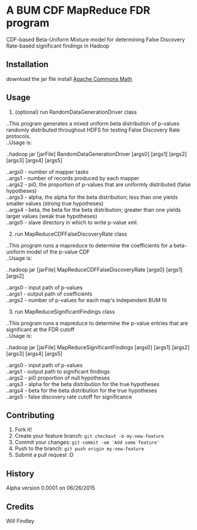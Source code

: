 # A BUM CDF MapReduce FDR program

CDF-based Beta-Uniform Mixture model for determining False Discovery Rate-based significant findings in Hadoop

## Installation

download the jar file
install [Apache Commons Math](http://commons.apache.org/proper/commons-math/)

## Usage

1. (optional) run RandomDataGenerationDriver class

..This program generates a mixed uniform beta distribution of p-values randomly distributed throughout HDFS for testing False Discovery Rate protocols.  
..Usage is: 

..hadoop jar [jarFile] RandomDataGenerationDriver [args0] [args1] [args2] [args3] [args4] [args5] 

..args0 - number of mapper tasks  
..args1 - number of records produced by each mapper  
..args2 - pi0, the proportion of p-values that are uniformly distributed (false hypotheses)  
..args3 - alpha, the alpha for the beta distribution; less than one yields smaller values (strong true hypotheses)  
..args4 - beta, the beta for the beta distribution; greater than one yields larger values (weak true hypotheses)  
..args5 - slave directory in which to write p-value xml.

2. run MapReduceCDFFalseDiscoveryRate class

..This program runs a mapreduce to determine the coefficients for a beta-uniform model of the p-value CDF  
..Usage is: 

..hadoop jar [jarFile] MapReduceCDFFalseDiscoveryRate [args0] [args1] [args2] 

..args0 - input path of p-values  
..args1 - output path of coefficients  
..args2 - number of p-values for each map's independent BUM fit  

3. run MapReduceSignificantFindings class

..This program runs a mapreduce to determine the p-value entries that are significant at the FDR cutoff  
..Usage is: 

..hadoop jar [jarFile] MapReduceSignificantFindings [args0] [args1] [args2] [args3] [args4] [args5] 

..args0 - input path of p-values  
..args1 - output path to significant findings  
..args2 - pi0 proportion of null hypotheses  
..args3 - alpha for the beta distribution for the true hypotheses  
..args4 - beta for the beta distribution for the true hypotheses  
..args5 - false discovery rate cutoff for significance  


## Contributing

1. Fork it!
2. Create your feature branch: `git checkout -b my-new-feature`
3. Commit your changes: `git commit -am 'Add some feature'`
4. Push to the branch: `git push origin my-new-feature`
5. Submit a pull request :D

## History

Alpha version 0.0001 on 06/26/2015

## Credits

Will Findley
